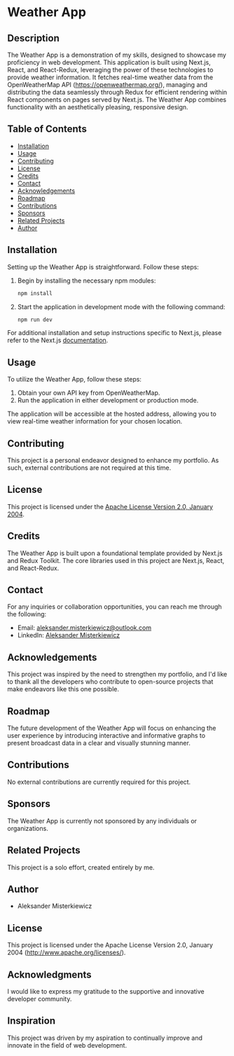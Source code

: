 # Weather App

## Description

The Weather App is a demonstration of my skills, designed to showcase my proficiency in web development. This application is built using Next.js, React, and React-Redux, leveraging the power of these technologies to provide weather information. It fetches real-time weather data from the OpenWeatherMap API (https://openweathermap.org/), managing and distributing the data seamlessly through Redux for efficient rendering within React components on pages served by Next.js. The Weather App combines functionality with an aesthetically pleasing, responsive design.

## Table of Contents

- [Installation](#installation)
- [Usage](#usage)
- [Contributing](#contributing)
- [License](#license)
- [Credits](#credits)
- [Contact](#contact)
- [Acknowledgements](#acknowledgements)
- [Roadmap](#roadmap)
- [Contributions](#contributions)
- [Sponsors](#sponsors)
- [Related Projects](#related-projects)
- [Author](#author)

## Installation

Setting up the Weather App is straightforward. Follow these steps:

1. Begin by installing the necessary npm modules:
   ```bash
   npm install
   ```

2. Start the application in development mode with the following command:
   ```bash
   npm run dev
   ```

For additional installation and setup instructions specific to Next.js, please refer to the Next.js [documentation](https://nextjs.org/docs/getting-started/installation).

## Usage

To utilize the Weather App, follow these steps:

1. Obtain your own API key from OpenWeatherMap.
2. Run the application in either development or production mode.

The application will be accessible at the hosted address, allowing you to view real-time weather information for your chosen location.

## Contributing

This project is a personal endeavor designed to enhance my portfolio. As such, external contributions are not required at this time.

## License

This project is licensed under the [Apache License Version 2.0, January 2004](http://www.apache.org/licenses/).

## Credits

The Weather App is built upon a foundational template provided by Next.js and Redux Toolkit. The core libraries used in this project are Next.js, React, and React-Redux.

## Contact

For any inquiries or collaboration opportunities, you can reach me through the following:

- Email: aleksander.misterkiewicz@outlook.com
- LinkedIn: [Aleksander Misterkiewicz](https://www.linkedin.com/in/aleksandermst/)

## Acknowledgements

This project was inspired by the need to strengthen my portfolio, and I'd like to thank all the developers who contribute to open-source projects that make endeavors like this one possible.

## Roadmap

The future development of the Weather App will focus on enhancing the user experience by introducing interactive and informative graphs to present broadcast data in a clear and visually stunning manner.

## Contributions

No external contributions are currently required for this project.

## Sponsors

The Weather App is currently not sponsored by any individuals or organizations.

## Related Projects

This project is a solo effort, created entirely by me.

## Author

- Aleksander Misterkiewicz

## License

This project is licensed under the Apache License Version 2.0, January 2004 (http://www.apache.org/licenses/).

## Acknowledgments

I would like to express my gratitude to the supportive and innovative developer community.

## Inspiration

This project was driven by my aspiration to continually improve and innovate in the field of web development.
